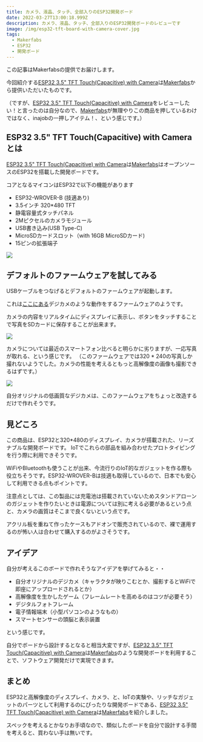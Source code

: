 ```yaml
---
title: カメラ、液晶、タッチ、全部入りのESP32開発ボード
date: 2022-03-27T13:00:18.999Z
description: カメラ、液晶、タッチ、全部入りのESP32開発ボードのレビューです
image: /img/esp32-tft-board-with-camera-cover.jpg
tags:
  - Makerfabs
  - ESP32
  - 開発ボード
---
```

この記事はMakerfabsの提供でお届けします。

今回紹介する[ESP32 3.5" TFT Touch(Capacitive) with Camera](https://www.makerfabs.com/esp32-3.5-inch-tft-touch-capacitive-with-camera.html)は[Makerfabs](https://www.makerfabs.com/)から提供いただいたものです。

（ですが、[ESP32 3.5" TFT Touch(Capacitive) with Camera](https://www.makerfabs.com/esp32-3.5-inch-tft-touch-capacitive-with-camera.html)をレビューしたい！と言ったのは自分なので、[Makerfabs](https://www.makerfabs.com/)が無理やりこの商品を押しているわけではなく、inajobの一押しアイテム！、という感じです。）

## ESP32 3.5" TFT Touch(Capacitive) with Cameraとは

[ESP32 3.5" TFT Touch(Capacitive) with Camera](https://www.makerfabs.com/esp32-3.5-inch-tft-touch-capacitive-with-camera.html)は[Makerfabs](https://www.makerfabs.com/)はオープンソースのESP32を搭載した開発ボードです。

コアとなるマイコンはESP32で以下の機能があります

* ESP32-WROVER-B (技適あり)
* 3.5インチ 320*480 TFT
* 静電容量式タッチパネル
* 2Mピクセルのカメラモジュール
* USB書き込み(USB Type-C)
* MicroSDカードスロット（with 16GB MicroSDカード)
* 15ピンの拡張端子

![](../../img/esp32-tft-board-with-camera-back.jpg)

## デフォルトのファームウェアを試してみる

USBケーブルをつなげるとデフォルトのファームウェアが起動します。

これは[ここにある](https://github.com/Makerfabs/Project_Touch-Screen-Camera#camera_v2)デジカメのような動作をするファームウェアのようです。

カメラの内容をリアルタイムにディスプレイに表示し、ボタンをタッチすることで写真をSDカードに保存することが出来ます。

![](../../img/esp32-tft-board-with-camera-camera.jpg)

カメラについては最近のスマートフォン比べると明らかに劣りますが、一応写真が取れる、という感じです。
（このファームウェアでは320 * 240の写真しか撮れないようでした。カメラの性能を考えるともっと高解像度の画像も撮影できるはずです。）

![](../../img/esp32-tft-board-with-camera-photo.jpg)

自分オリジナルの低画質なデジカメは、このファームウェアをちょっと改造するだけで作れそうです。

## 見どころ

この商品は、ESP32と320*480のディスプレイ、カメラが搭載された、リーズナブルな開発ボードです。
IoTでこれらの部品を組み合わせたプロトタイピングを行う際に利用できそうです。

WiFiやBluetoothも使うことが出来、今流行りのIoT的なガジェットを作る際も役立ちそうです。ESP32-WROVER-Bは技適も取得しているので、日本でも安心して利用できる点もポイントです。

注意点としては、この製品には充電池は搭載されていないためスタンドアローンのガジェットを作りたいときは電源については別に考える必要があるという点と、カメラの画質はそこまで良くないという点です。

アクリル板を重ねて作ったケースもアドオンで販売されているので、裸で運用するのが怖い人は合わせて購入するのがよさそうです。

## アイデア

自分が考えるこのボードで作れそうなアイデアを挙げてみると・・

* 自分オリジナルのデジカメ（キャラクタが映りこむとか、撮影するとWiFiで即座にアップロードされるとか）
* 高解像度を生かしたゲーム（フレームレートを高めるのはコツが必要そう）
* デジタルフォトフレーム
* 電子情報端末（小型パソコンのようなもの）
* スマートセンサーの頭脳と表示装置

という感じです。

自分でボードから設計するとなると相当大変ですが、[ESP32 3.5" TFT Touch(Capacitive) with Camera](https://www.makerfabs.com/esp32-3.5-inch-tft-touch-capacitive-with-camera.html)は[Makerfabs](https://www.makerfabs.com/)のような開発ボードを利用することで、ソフトウェア開発だけで実現できます。

## まとめ

ESP32と高解像度のディスプレイ、カメラ、と、IoTの実験や、リッチなガジェットのパーツとして利用するのにぴったりな開発ボードである、[ESP32 3.5" TFT Touch(Capacitive) with Camera](https://www.makerfabs.com/esp32-3.5-inch-tft-touch-capacitive-with-camera.html)は[Makerfabs](https://www.makerfabs.com/)を紹介しました。

スペックを考えるとかなりお手頃なので、類似したボードを自分で設計する手間を考えると、買わない手は無いです。
